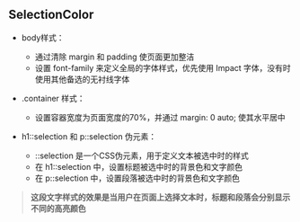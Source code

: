 ## SelectionColor  

- body样式：
    - 通过清除 margin 和 padding 使页面更加整洁  
    - 设置 font-family 来定义全局的字体样式，优先使用 Impact 字体，没有时使用其他备选的无衬线字体  

- .container 样式：  
    - 设置容器宽度为页面宽度的70%，并通过 margin: 0 auto; 使其水平居中  

- h1::selection 和 p::selection 伪元素：  
    - ::selection 是一个CSS伪元素，用于定义文本被选中时的样式  
    - 在 h1::selection 中，设置标题被选中时的背景色和文字颜色  
    - 在 p::selection 中，设置段落被选中时的背景色和文字颜色  

> **这段文字样式的效果是当用户在页面上选择文本时，标题和段落会分别显示不同的高亮颜色**